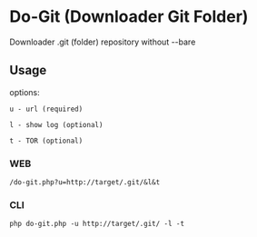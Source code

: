 # Do-Git (Downloader Git Folder)
Downloader .git (folder) repository without --bare

## Usage

options:

`u - url (required)`

`l - show log (optional)`

`t - TOR (optional)`

### WEB
`/do-git.php?u=http://target/.git/&l&t`

### CLI
`php do-git.php -u http://target/.git/ -l -t`
